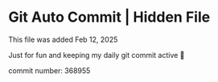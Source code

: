 # Git Auto Commit | Hidden File

This file was added Feb 12, 2025

Just for fun and keeping my daily git commit active 🤪

commit number: 368955
